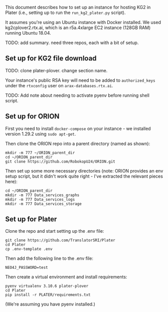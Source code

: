 This document describes how to set up an instance for hosting KG2 in Plater (i.e., setting up to run the 
`run_kg2_plater.py` script).

It assumes you're using an Ubuntu instance with Docker installed. We used kg2cplover2.rtx.ai, which is an 
r5a.4xlarge EC2 instance (128GB RAM) running Ubuntu 18.04.

TODO: add summary. need three repos, each with a bit of setup. 

## Set up for KG2 file download

TODO: clone plater-plover. change section name.

Your instance's public RSA key will need to be added to `authorized_keys` under the 
`rtxconfig` user on `arax-databases.rtx.ai`.

TODO: Add note about needing to activate pyenv before running shell script.


## Set up for ORION

First you need to install `docker-compose` on your instance - we installed version 1.29.2 using `sudo apt-get`.

Then clone the ORION repo into a parent directory (named as shown):

```
mkdir -m 777 ~/ORION_parent_dir
cd ~/ORION_parent_dir
git clone https://github.com/RobokopU24/ORION.git
```

Then set up some more necessary directories (note: ORION provides an env setup script, but it didn't work 
quite right - I've extracted the relevant pieces here):

```
cd ~/ORION_parent_dir
mkdir -m 777 Data_services_graphs
mkdir -m 777 Data_services_logs
mkdir -m 777 Data_services_storage
```


## Set up for Plater

Clone the repo and start setting up the .env file:
```
git clone https://github.com/TranslatorSRI/Plater
cd Plater
cp .env-template .env
```

Then add the following line to the .env file:
```
NEO4J_PASSWORD=test
```

Then create a virtual environment and install requirements:
```
pyenv virtualenv 3.10.6 plater-plover
cd Plater
pip install -r PLATER/requirements.txt
```
(We're assuming you have pyenv installed.)
